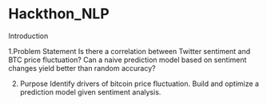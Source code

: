 # Hackthon_NLP

Introduction

1.Problem Statement
Is there a correlation between Twitter sentiment and BTC price fluctuation?
Can a naive prediction model based on sentiment changes yield better than random accuracy?

2. Purpose
Identify drivers of bitcoin price fluctuation. 
Build and optimize a prediction model given sentiment analysis.

